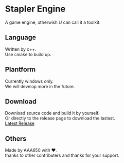 # Stapler Engine 
A game engine, otherwish U can call it a toolkit.  
## Language 
Written by c++.  
Use cmake to build up.  
## Plantform
Currently windows only.  
We will develop more in the future.  
## Download
Download source code and build it by yourself.  
Or directly to the release page to download the lastest.  
[Latest Release](https://github.com/AAA650/stapler_engine/releases/latest)
## Others
Made by AAA650 with ❤️.  
thanks to other contributers and thanks for your support.  
